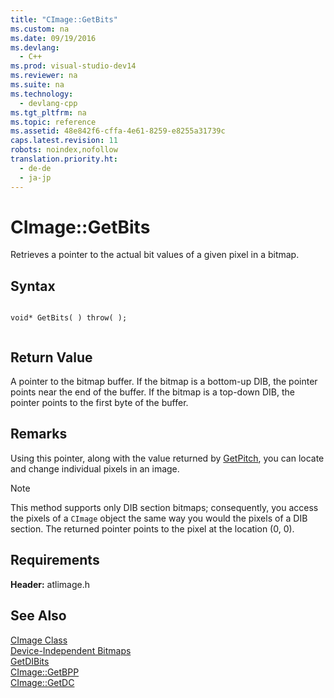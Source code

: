 ```yaml
---
title: "CImage::GetBits"
ms.custom: na
ms.date: 09/19/2016
ms.devlang: 
  - C++
ms.prod: visual-studio-dev14
ms.reviewer: na
ms.suite: na
ms.technology: 
  - devlang-cpp
ms.tgt_pltfrm: na
ms.topic: reference
ms.assetid: 48e842f6-cffa-4e61-8259-e8255a31739c
caps.latest.revision: 11
robots: noindex,nofollow
translation.priority.ht: 
  - de-de
  - ja-jp
---
```

# CImage::GetBits
Retrieves a pointer to the actual bit values of a given pixel in a bitmap.  
  
## Syntax  
  
```  
  
void* GetBits( ) throw( );  
  
```  
  
## Return Value  
 A pointer to the bitmap buffer. If the bitmap is a bottom-up DIB, the pointer points near the end of the buffer. If the bitmap is a top-down DIB, the pointer points to the first byte of the buffer.  
  
## Remarks  
 Using this pointer, along with the value returned by [GetPitch](../vs140/CImage--GetPitch.md), you can locate and change individual pixels in an image.  
  
> [!NOTE]
>  This method supports only DIB section bitmaps; consequently, you access the pixels of a `CImage` object the same way you would the pixels of a DIB section. The returned pointer points to the pixel at the location (0, 0).  
  
## Requirements  
 **Header:** atlimage.h  
  
## See Also  
 [CImage Class](../vs140/CImage-Class.md)   
 [Device-Independent Bitmaps](http://msdn.microsoft.com/library/windows/desktop/dd183562)   
 [GetDIBits](http://msdn.microsoft.com/library/windows/desktop/dd144879)   
 [CImage::GetBPP](../vs140/CImage--GetBPP.md)   
 [CImage::GetDC](../vs140/CImage--GetDC.md)